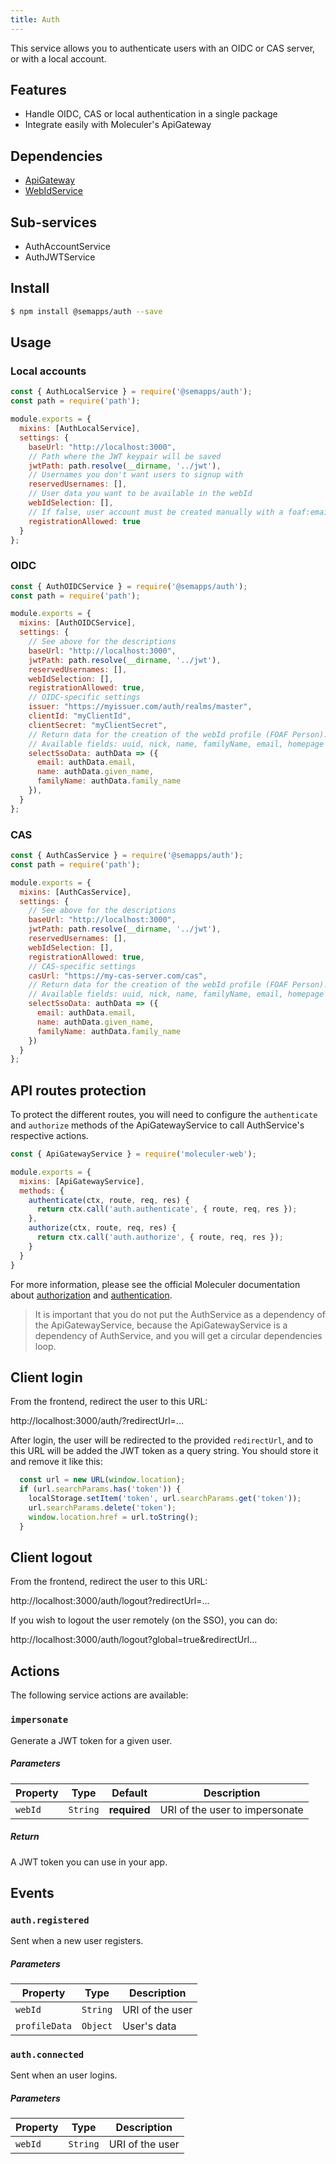 ```yaml
---
title: Auth
---
```


This service allows you to authenticate users with an OIDC or CAS server, or with a local account.

## Features
- Handle OIDC, CAS or local authentication in a single package
- Integrate easily with Moleculer's ApiGateway

## Dependencies
- [ApiGateway](https://moleculer.services/docs/0.14/moleculer-web.html)
- [WebIdService](webid.md)

## Sub-services
- AuthAccountService
- AuthJWTService

## Install

```bash
$ npm install @semapps/auth --save
```

## Usage

### Local accounts

```js
const { AuthLocalService } = require('@semapps/auth');
const path = require('path');

module.exports = {
  mixins: [AuthLocalService],
  settings: {
    baseUrl: "http://localhost:3000",
    // Path where the JWT keypair will be saved
    jwtPath: path.resolve(__dirname, '../jwt'),
    // Usernames you don't want users to signup with
    reservedUsernames: [],
    // User data you want to be available in the webId
    webIdSelection: [],
    // If false, user account must be created manually with a foaf:email field. True by default.
    registrationAllowed: true
  }
};
```

### OIDC

```js
const { AuthOIDCService } = require('@semapps/auth');
const path = require('path');

module.exports = {
  mixins: [AuthOIDCService],
  settings: {
    // See above for the descriptions
    baseUrl: "http://localhost:3000",
    jwtPath: path.resolve(__dirname, '../jwt'),
    reservedUsernames: [],
    webIdSelection: [],
    registrationAllowed: true,
    // OIDC-specific settings
    issuer: "https://myissuer.com/auth/realms/master",
    clientId: "myClientId",
    clientSecret: "myClientSecret",
    // Return data for the creation of the webId profile (FOAF Person).
    // Available fields: uuid, nick, name, familyName, email, homepage
    selectSsoData: authData => ({
      email: authData.email,
      name: authData.given_name,
      familyName: authData.family_name
    }),
  }
};
```

### CAS

```js
const { AuthCasService } = require('@semapps/auth');
const path = require('path');

module.exports = {
  mixins: [AuthCasService],
  settings: {
    // See above for the descriptions
    baseUrl: "http://localhost:3000",
    jwtPath: path.resolve(__dirname, '../jwt'),
    reservedUsernames: [],
    webIdSelection: [],
    registrationAllowed: true,
    // CAS-specific settings
    casUrl: "https://my-cas-server.com/cas",
    // Return data for the creation of the webId profile (FOAF Person).
    // Available fields: uuid, nick, name, familyName, email, homepage
    selectSsoData: authData => ({
      email: authData.email,
      name: authData.given_name,
      familyName: authData.family_name
    })
  }
};
```

## API routes protection

To protect the different routes, you will need to configure the `authenticate` and `authorize` methods of the ApiGatewayService to call AuthService's respective actions.

```js
const { ApiGatewayService } = require('moleculer-web');

module.exports = {
  mixins: [ApiGatewayService],
  methods: {
    authenticate(ctx, route, req, res) {
      return ctx.call('auth.authenticate', { route, req, res });
    },
    authorize(ctx, route, req, res) {
      return ctx.call('auth.authorize', { route, req, res });
    }
  }
}
```

For more information, please see the official Moleculer documentation about [authorization](https://moleculer.services/docs/0.14/moleculer-web.html#Authorization) and [authentication](https://moleculer.services/docs/0.14/moleculer-web.html#Authentication).

> It is important that you do not put the AuthService as a dependency of the ApiGatewayService, because the ApiGatewayService is a dependency of AuthService, and you will get a circular dependencies loop.

## Client login

From the frontend, redirect the user to this URL:

http://localhost:3000/auth/?redirectUrl=...

After login, the user will be redirected to the provided `redirectUrl`, and to this URL will be added the JWT token as a query string. You should store it and remove it like this:

```js
  const url = new URL(window.location);
  if (url.searchParams.has('token')) {
    localStorage.setItem('token', url.searchParams.get('token'));
    url.searchParams.delete('token');
    window.location.href = url.toString();
  }
```

## Client logout

From the frontend, redirect the user to this URL:

http://localhost:3000/auth/logout?redirectUrl=...

If you wish to logout the user remotely (on the SSO), you can do:

http://localhost:3000/auth/logout?global=true&redirectUrl...

## Actions 

The following service actions are available:

### `impersonate`

Generate a JWT token for a given user.

##### Parameters
| Property | Type | Default | Description |
| -------- | ---- | ------- | ----------- |
| `webId` | `String`| **required** | URI of the user to impersonate |

##### Return
A JWT token you can use in your app.

## Events

### `auth.registered`

Sent when a new user registers.

##### Parameters
| Property | Type | Description |
| -------- | ---- | ----------- |
| `webId` | `String` | URI of the user |
| `profileData` | `Object` | User's data |

### `auth.connected`

Sent when an user logins.

##### Parameters
| Property | Type | Description |
| -------- | ---- | ----------- |
| `webId` | `String` | URI of the user |
